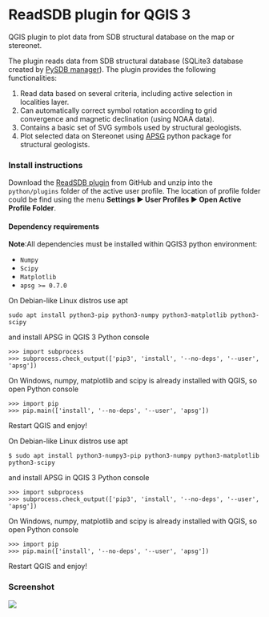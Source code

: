 # ReadSDB plugin for QGIS 3

QGIS plugin to plot data from SDB structural database on the map or stereonet.

The plugin reads data from SDB structural database (SQLite3 database created by [PySDB manager](https://github.com/ondrolexa/pysdb)).
The plugin provides the following functionalities:
1) Read data based on several criteria, including active selection in localities layer.
2) Can automatically correct symbol rotation according to grid convergence and magnetic declination (using NOAA data).
3) Contains a basic set of SVG symbols used by structural geologists.
4) Plot selected data on Stereonet using [APSG](https://github.com/ondrolexa/apsg) python package for structural geologists.

### Install instructions

Download the [ReadSDB plugin](https://github.com/ondrolexa/readsdb/archive/master.zip) from GitHub and unzip into the `python/plugins` folder of the active user profile. The location of profile folder could be find using the menu **Settings ► User Profiles ► Open Active Profile Folder**.

#### Dependency requirements

**Note**:All dependencies must be installed within QGIS3 python environment:

  - `Numpy`
  - `Scipy`
  - `Matplotlib`
  - `apsg >= 0.7.0`

On Debian-like Linux distros use apt

    sudo apt install python3-pip python3-numpy python3-matplotlib python3-scipy

and install APSG in QGIS 3 Python console

    >>> import subprocess
    >>> subprocess.check_output(['pip3', 'install', '--no-deps', '--user', 'apsg'])

On Windows, numpy, matplotlib and scipy is already installed with QGIS, so open Python console

    >>> import pip
    >>> pip.main(['install', '--no-deps', '--user', 'apsg'])

Restart QGIS and enjoy!

On Debian-like Linux distros use apt

    $ sudo apt install python3-numpy3-pip python3-numpy python3-matplotlib python3-scipy

and install APSG in QGIS 3 Python console

    >>> import subprocess
    >>> subprocess.check_output(['pip3', 'install', '--no-deps', '--user', 'apsg'])

On Windows, numpy, matplotlib and scipy is already installed with QGIS, so open Python console

    >>> import pip
    >>> pip.main(['install', '--no-deps', '--user', 'apsg'])

Restart QGIS and enjoy!

### Screenshot

![](help/source/images/readsdb_ani.gif)
